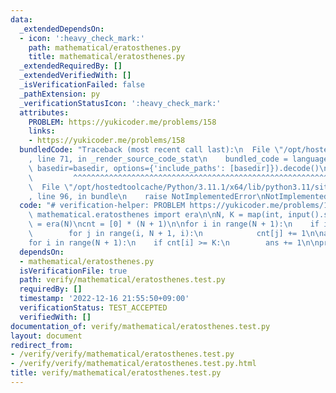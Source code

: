 ```yaml
---
data:
  _extendedDependsOn:
  - icon: ':heavy_check_mark:'
    path: mathematical/eratosthenes.py
    title: mathematical/eratosthenes.py
  _extendedRequiredBy: []
  _extendedVerifiedWith: []
  _isVerificationFailed: false
  _pathExtension: py
  _verificationStatusIcon: ':heavy_check_mark:'
  attributes:
    PROBLEM: https://yukicoder.me/problems/158
    links:
    - https://yukicoder.me/problems/158
  bundledCode: "Traceback (most recent call last):\n  File \"/opt/hostedtoolcache/Python/3.11.1/x64/lib/python3.11/site-packages/onlinejudge_verify/documentation/build.py\"\
    , line 71, in _render_source_code_stat\n    bundled_code = language.bundle(stat.path,\
    \ basedir=basedir, options={'include_paths': [basedir]}).decode()\n          \
    \         ^^^^^^^^^^^^^^^^^^^^^^^^^^^^^^^^^^^^^^^^^^^^^^^^^^^^^^^^^^^^^^^^^^^^^^^^^^^^^^^^^\n\
    \  File \"/opt/hostedtoolcache/Python/3.11.1/x64/lib/python3.11/site-packages/onlinejudge_verify/languages/python.py\"\
    , line 96, in bundle\n    raise NotImplementedError\nNotImplementedError\n"
  code: "# verification-helper: PROBLEM https://yukicoder.me/problems/158\n\nfrom\
    \ mathematical.eratosthenes import era\n\nN, K = map(int, input().split())\nis_prime\
    \ = era(N)\ncnt = [0] * (N + 1)\n\nfor i in range(N + 1):\n    if is_prime[i]:\n\
    \        for j in range(i, N + 1, i):\n            cnt[j] += 1\n\nans = 0\n\n\
    for i in range(N + 1):\n    if cnt[i] >= K:\n        ans += 1\n\nprint(ans)\n"
  dependsOn:
  - mathematical/eratosthenes.py
  isVerificationFile: true
  path: verify/mathematical/eratosthenes.test.py
  requiredBy: []
  timestamp: '2022-12-16 21:55:50+09:00'
  verificationStatus: TEST_ACCEPTED
  verifiedWith: []
documentation_of: verify/mathematical/eratosthenes.test.py
layout: document
redirect_from:
- /verify/verify/mathematical/eratosthenes.test.py
- /verify/verify/mathematical/eratosthenes.test.py.html
title: verify/mathematical/eratosthenes.test.py
---
```

